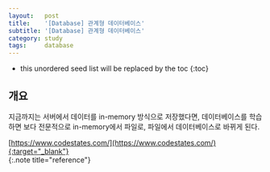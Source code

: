 ```yaml
---
layout:   post
title:    '[Database] 관계형 데이터베이스'
subtitle: '[Database] 관계형 데이터베이스'
category: study
tags:     database
---
```


* this unordered seed list will be replaced by the toc
{:toc}

## 개요

지금까지는 서버에서 데이터를 in-memory 방식으로 저장했다면, 데이터베이스를 학습하면 보다 전문적으로 in-memory에서 파일로, 파일에서 데이터베이스로 바뀌게 된다. 

<!--more-->
















[https://www.codestates.com/](https://www.codestates.com/){:target="_blank"}<br>
{:.note title="reference"}
